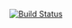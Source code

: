 [![Build Status](https://dev.azure.com/parasmahajan200377/Project-1/_apis/build/status%2Fparasm20.webapp?branchName=master)](https://dev.azure.com/parasmahajan200377/Project-1/_build/latest?definitionId=13&branchName=master)

